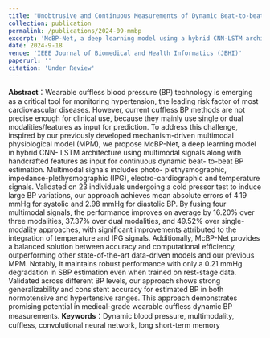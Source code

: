 ```yaml
---
title: "Unobtrusive and Continuous Measurements of Dynamic Beat-to-beat Blood Pressure Using Multimodal Physiological Signals"
collection: publication
permalink: /publications/2024-09-mmbp
excerpt: 'McBP-Net, a deep learning model using a hybrid CNN-LSTM architecture with multimodal signals and handcrafted features, significantly improves the accuracy of continuous beat-to-beat blood pressure estimation, achieving promising results for wearable cuffless BP measurements and outperforming existing methods in both accuracy and computational efficiency.'
date: 2024-9-18
venue: 'IEEE Journal of Biomedical and Health Informatics (JBHI)'
paperurl: ''
citation: 'Under Review'
---
```

**Abstract**：Wearable cuffless blood pressure (BP) technology is emerging as a critical tool for monitoring hypertension, the leading risk factor of most cardiovascular diseases. However, current cuffless BP methods are not precise enough for clinical use, because they mainly use single or dual modalities/features as input for prediction. To address this challenge, inspired by our previously developed mechanism-driven multimodal physiological model (MPM), we propose McBP-Net, a deep learning model in hybrid CNN- LSTM architecture using multimodal signals along with handcrafted features as input for continuous dynamic beat- to-beat BP estimation. Multimodal signals includes photo- plethysmographic, impedance-plethysmographic (IPG), electro-cardiographic and temperature signals. Validated on 23 individuals undergoing a cold pressor test to induce large BP variations, our approach achieves mean absolute errors of 4.19 mmHg for systolic and 2.98 mmHg for diastolic BP. By fusing four multimodal signals, the performance improves on average by 16.20% over three modalities, 37.37% over dual modalities, and 49.52% over single- modality approaches, with significant improvements attributed to the integration of temperature and IPG signals. Additionally, McBP-Net provides a balanced solution between accuracy and computational efficiency, outperforming other state-of-the-art data-driven models and our previous MPM. Notably, it maintains robust performance with only a 0.21 mmHg degradation in SBP estimation even when trained on rest-stage data. Validated across different BP levels, our approach shows strong generalizability and consistent accuracy for estimated BP in both normotensive and hypertensive ranges. This approach demonstrates promising potential in medical-grade wearable cuffless dynamic BP measurements.
**Keywords**：Dynamic blood pressure, multimodality, cuffless, convolutional neural network, long short-term memory
